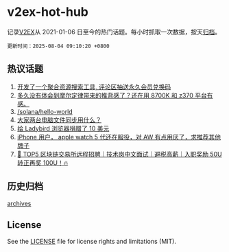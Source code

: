 # v2ex-hot-hub

 记录[V2EX](https://www.v2ex.com/)从 2021-01-06 日至今的热门话题。每小时抓取一次数据，按天[归档](archives)。

`更新时间：2025-08-04 09:10:20 +0800`

## 热议话题

1. [开发了一个聚合资源搜索工具, 评论区抽送永久会员兑换码](https://www.v2ex.com/t/1149556)
1. [多久没有体会到摩尔定律带来的推背感了？还在用 8700K 和 z370 平台有感。](https://www.v2ex.com/t/1149573)
1. [/solana/hello-world](https://www.v2ex.com/t/1149587)
1. [大家两台电脑文件同步用什么？](https://www.v2ex.com/t/1149599)
1. [给 Ladybird 浏览器捐赠了 10 美元](https://www.v2ex.com/t/1149550)
1. [iPhone 用户， apple watch 5 代还在服役，对 AW 有点用厌了，求推荐其他牌子](https://www.v2ex.com/t/1149572)
1. [🚀 TOP5 区块链交易所远程招聘｜技术岗中文面试｜避税高薪｜入职奖励 50U 转正再奖 100U！🔥](https://www.v2ex.com/t/1149559)

## 历史归档

[archives](archives)

## License

See the [LICENSE](LICENSE) file for license rights and limitations (MIT).
